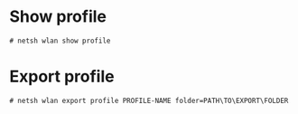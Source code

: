 
# Show profile
`# netsh wlan show profile`

# Export profile
`# netsh wlan export profile PROFILE-NAME folder=PATH\TO\EXPORT\FOLDER`

